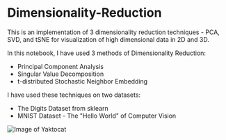 # Dimensionality-Reduction
This is an implementation of 3 dimensionality reduction techniques - PCA, SVD, and tSNE for visualization of high dimensional data in 2D and 3D.  

In this notebook, I have used 3 methods of Dimensionality Reduction:

- Principal Component Analysis
- Singular Value Decomposition
- t-distributed Stochastic Neighbor Embedding

I have used these techniques on two datasets:

- The Digits Dataset from sklearn
- MNIST Dataset - The "Hello World" of Computer Vision

![Image of Yaktocat](https://drive.google.com/file/d/16mGvf1mqRbbUKGl6C6X-RrShPsSAWAlj/view?usp=sharing)

